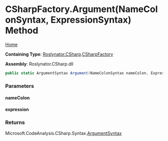 # CSharpFactory\.Argument\(NameColonSyntax, ExpressionSyntax\) Method

[Home](../../../../README.md)

**Containing Type**: [Roslynator.CSharp](../../README.md)\.[CSharpFactory](../README.md)

**Assembly**: Roslynator\.CSharp\.dll

```csharp
public static ArgumentSyntax Argument(NameColonSyntax nameColon, ExpressionSyntax expression)
```

### Parameters

#### nameColon





#### expression





### Returns

Microsoft\.CodeAnalysis\.CSharp\.Syntax\.[ArgumentSyntax](https://docs.microsoft.com/en-us/dotnet/api/microsoft.codeanalysis.csharp.syntax.argumentsyntax)

